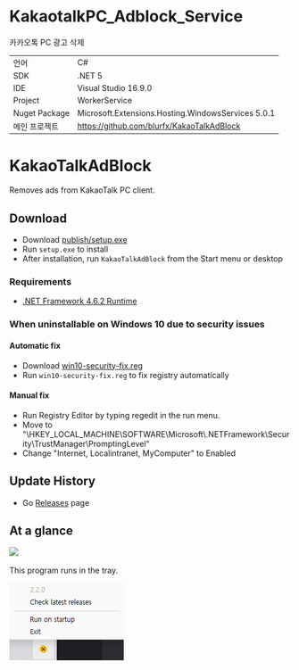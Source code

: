 # KakaotalkPC_Adblock_Service
카카오톡 PC 광고 삭제   

|   |   |
|---|---|
|언어|C#|
|SDK|.NET 5|
|IDE|Visual Studio 16.9.0|
|Project|WorkerService|
|Nuget Package|Microsoft.Extensions.Hosting.WindowsServices 5.0.1|
|메인 프로젝트|https://github.com/blurfx/KakaoTalkAdBlock|





# KakaoTalkAdBlock

Removes ads from KakaoTalk PC client.

## Download

- Download [publish/setup.exe](https://github.com/blurfx/KakaoTalkAdBlock/blob/master/publish/setup.exe)
- Run `setup.exe` to install
- After installation, run `KakaoTalkAdBlock` from the Start menu or desktop 

### Requirements

- [.NET Framework 4.6.2 Runtime](https://dotnet.microsoft.com/download/dotnet-framework/net462)

### When uninstallable on Windows 10 due to security issues

#### Automatic fix
- Download [win10-security-fix.reg](https://github.com/blurfx/KakaoTalkAdBlock/blob/master/win10-security-fix.reg)
- Run `win10-security-fix.reg` to fix registry automatically

#### Manual fix
- Run Registry Editor by typing regedit in the run menu.
- Move to "\HKEY_LOCAL_MACHINE\SOFTWARE\Microsoft\\\.NETFramework\Security\TrustManager\PromptingLevel"
- Change "Internet, Localintranet, MyComputer" to Enabled

## Update History

- Go [Releases](https://github.com/blurfx/KakaoTalkAdBlock/releases) page 

## At a glance

![](https://raw.githubusercontent.com/blurfx/KakaoTalkAdBlock/master/kakaotalk.png)

This program runs in the tray.

![](https://raw.githubusercontent.com/blurfx/KakaoTalkAdBlock/master/tray.png)
